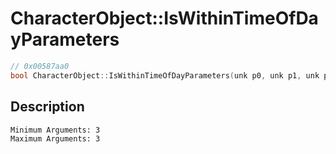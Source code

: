 # CharacterObject::IsWithinTimeOfDayParameters
```c
// 0x00587aa0
bool CharacterObject::IsWithinTimeOfDayParameters(unk p0, unk p1, unk p2)
```
## Description
```
Minimum Arguments: 3
Maximum Arguments: 3
```
